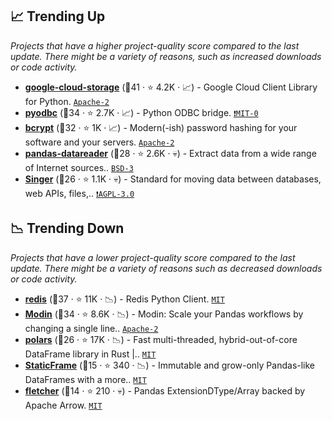 ## 📈 Trending Up

_Projects that have a higher project-quality score compared to the last update. There might be a variety of reasons, such as increased downloads or code activity._

- <b><a href="https://github.com/googleapis/google-cloud-python">google-cloud-storage</a></b> (🥇41 ·  ⭐ 4.2K · 📈) - Google Cloud Client Library for Python. <code><a href="http://bit.ly/3nYMfla">Apache-2</a></code>
- <b><a href="https://github.com/mkleehammer/pyodbc">pyodbc</a></b> (🥈34 ·  ⭐ 2.7K · 📈) - Python ODBC bridge. <code><a href="https://tldrlegal.com/search?q=MIT-0">❗️MIT-0</a></code>
- <b><a href="https://github.com/pyca/bcrypt">bcrypt</a></b> (🥉32 ·  ⭐ 1K · 📈) - Modern(-ish) password hashing for your software and your servers. <code><a href="http://bit.ly/3nYMfla">Apache-2</a></code>
- <b><a href="https://github.com/pydata/pandas-datareader">pandas-datareader</a></b> (🥉28 ·  ⭐ 2.6K · 💀) - Extract data from a wide range of Internet sources.. <code><a href="http://bit.ly/3aKzpTv">BSD-3</a></code>
- <b><a href="https://github.com/singer-io/getting-started">Singer</a></b> (🥉26 ·  ⭐ 1.1K · 💀) - Standard for moving data between databases, web APIs, files,.. <code><a href="http://bit.ly/3pwmjO5">❗️AGPL-3.0</a></code>

## 📉 Trending Down

_Projects that have a lower project-quality score compared to the last update. There might be a variety of reasons such as decreased downloads or code activity._

- <b><a href="https://github.com/redis/redis-py">redis</a></b> (🥈37 ·  ⭐ 11K · 📉) - Redis Python Client. <code><a href="http://bit.ly/34MBwT8">MIT</a></code>
- <b><a href="https://github.com/modin-project/modin">Modin</a></b> (🥈34 ·  ⭐ 8.6K · 📉) - Modin: Scale your Pandas workflows by changing a single line.. <code><a href="http://bit.ly/3nYMfla">Apache-2</a></code> <code><img src="https://git.io/JLy1S" style="display:inline;" width="13" height="13"></code>
- <b><a href="https://github.com/pola-rs/polars">polars</a></b> (🥉26 ·  ⭐ 17K · 📉) - Fast multi-threaded, hybrid-out-of-core DataFrame library in Rust |.. <code><a href="http://bit.ly/34MBwT8">MIT</a></code>
- <b><a href="https://github.com/static-frame/static-frame">StaticFrame</a></b> (🥉15 ·  ⭐ 340 · 📉) - Immutable and grow-only Pandas-like DataFrames with a more.. <code><a href="http://bit.ly/34MBwT8">MIT</a></code>
- <b><a href="https://github.com/xhochy/fletcher">fletcher</a></b> (🥉14 ·  ⭐ 210 · 💀) - Pandas ExtensionDType/Array backed by Apache Arrow. <code><a href="http://bit.ly/34MBwT8">MIT</a></code> <code><img src="https://git.io/JLy1S" style="display:inline;" width="13" height="13"></code>

